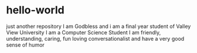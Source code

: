 # hello-world
just another repository
I am Godbless and i am a final year student of Valley View University
I am a Computer Science Student
I am friendly, understanding, caring, fun loving conversationalist and have a very good sense of humor
